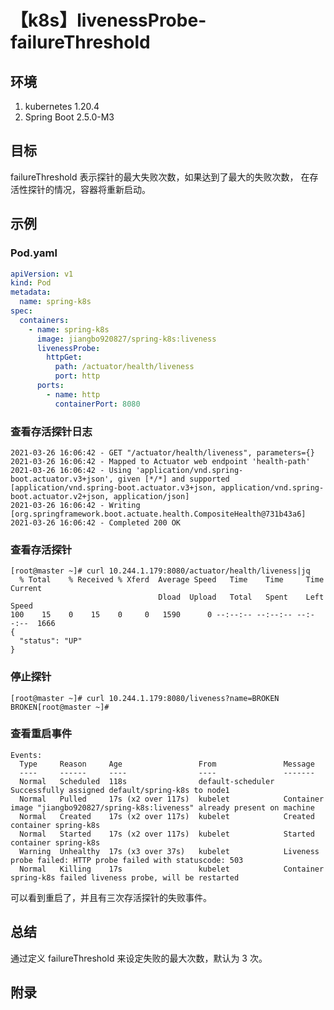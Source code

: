 # 【k8s】livenessProbe-failureThreshold

## 环境

1. kubernetes 1.20.4
2. Spring Boot 2.5.0-M3

## 目标

failureThreshold 表示探针的最大失败次数，如果达到了最大的失败次数，
在存活性探针的情况，容器将重新启动。

## 示例

### Pod.yaml

```yaml
apiVersion: v1
kind: Pod
metadata:
  name: spring-k8s
spec:
  containers:
    - name: spring-k8s
      image: jiangbo920827/spring-k8s:liveness
      livenessProbe:
        httpGet:
          path: /actuator/health/liveness
          port: http
      ports:
        - name: http
          containerPort: 8080
```

### 查看存活探针日志

```
2021-03-26 16:06:42 - GET "/actuator/health/liveness", parameters={}
2021-03-26 16:06:42 - Mapped to Actuator web endpoint 'health-path'
2021-03-26 16:06:42 - Using 'application/vnd.spring-boot.actuator.v3+json', given [*/*] and supported [application/vnd.spring-boot.actuator.v3+json, application/vnd.spring-boot.actuator.v2+json, application/json]
2021-03-26 16:06:42 - Writing [org.springframework.boot.actuate.health.CompositeHealth@731b43a6]
2021-03-26 16:06:42 - Completed 200 OK
```

### 查看存活探针

```
[root@master ~]# curl 10.244.1.179:8080/actuator/health/liveness|jq
  % Total    % Received % Xferd  Average Speed   Time    Time     Time  Current
                                 Dload  Upload   Total   Spent    Left  Speed
100    15    0    15    0     0   1590      0 --:--:-- --:--:-- --:--:--  1666
{
  "status": "UP"
}
```

### 停止探针

```
[root@master ~]# curl 10.244.1.179:8080/liveness?name=BROKEN
BROKEN[root@master ~]#
```

### 查看重启事件

```
Events:
  Type     Reason     Age                 From               Message
  ----     ------     ----                ----               -------
  Normal   Scheduled  118s                default-scheduler  Successfully assigned default/spring-k8s to node1
  Normal   Pulled     17s (x2 over 117s)  kubelet            Container image "jiangbo920827/spring-k8s:liveness" already present on machine
  Normal   Created    17s (x2 over 117s)  kubelet            Created container spring-k8s
  Normal   Started    17s (x2 over 117s)  kubelet            Started container spring-k8s
  Warning  Unhealthy  17s (x3 over 37s)   kubelet            Liveness probe failed: HTTP probe failed with statuscode: 503
  Normal   Killing    17s                 kubelet            Container spring-k8s failed liveness probe, will be restarted
```

可以看到重启了，并且有三次存活探针的失败事件。

## 总结

通过定义 failureThreshold 来设定失败的最大次数，默认为 3 次。

## 附录
